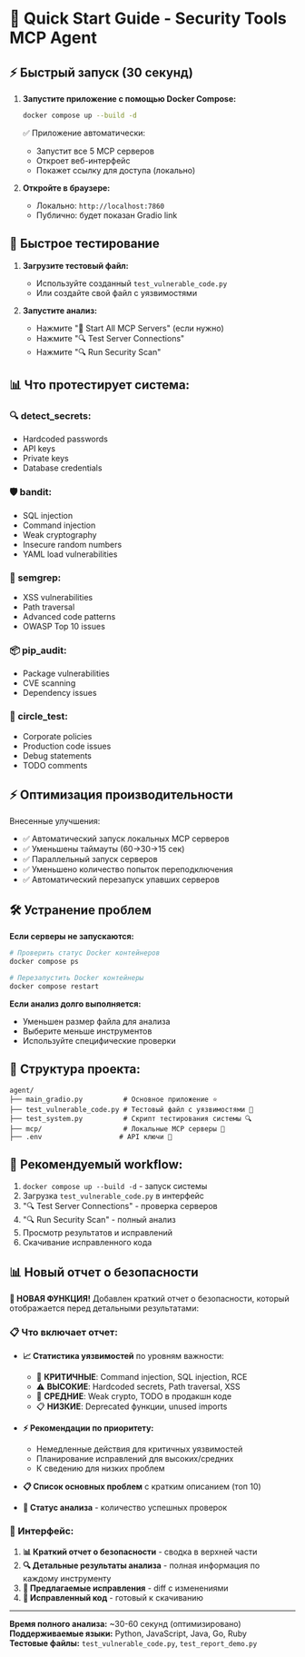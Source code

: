 # 🚀 Quick Start Guide - Security Tools MCP Agent

## ⚡ Быстрый запуск (30 секунд)

1. **Запустите приложение с помощью Docker Compose:**
   ```bash
   docker compose up --build -d
   ```
   
   ✅ Приложение автоматически:
   - Запустит все 5 MCP серверов
   - Откроет веб-интерфейс
   - Покажет ссылку для доступа (локально)

2. **Откройте в браузере:**
   - Локально: `http://localhost:7860`
   - Публично: будет показан Gradio link

## 🧪 Быстрое тестирование

1. **Загрузите тестовый файл:**
   - Используйте созданный `test_vulnerable_code.py`
   - Или создайте свой файл с уязвимостями

2. **Запустите анализ:**
   - Нажмите "🚀 Start All MCP Servers" (если нужно)
   - Нажмите "🔍 Test Server Connections"
   - Нажмите "🔍 Run Security Scan"

## 📊 Что протестирует система:

### 🔍 detect_secrets:
- Hardcoded passwords
- API keys
- Private keys
- Database credentials

### 🛡️ bandit:
- SQL injection
- Command injection
- Weak cryptography
- Insecure random numbers
- YAML load vulnerabilities

### 🎯 semgrep:
- XSS vulnerabilities
- Path traversal
- Advanced code patterns
- OWASP Top 10 issues

### 📦 pip_audit:
- Package vulnerabilities
- CVE scanning
- Dependency issues

### 🏢 circle_test:
- Corporate policies
- Production code issues
- Debug statements
- TODO comments

## ⚡ Оптимизация производительности

Внесенные улучшения:
- ✅ Автоматический запуск локальных MCP серверов
- ✅ Уменьшены таймауты (60→30→15 сек)
- ✅ Параллельный запуск серверов
- ✅ Уменьшено количество попыток переподключения
- ✅ Автоматический перезапуск упавших серверов

## 🛠️ Устранение проблем

**Если серверы не запускаются:**
```bash
# Проверить статус Docker контейнеров
docker compose ps

# Перезапустить Docker контейнеры
docker compose restart
```

**Если анализ долго выполняется:**
- Уменьшен размер файла для анализа
- Выберите меньше инструментов
- Используйте специфические проверки

## 📁 Структура проекта:

```
agent/
├── main_gradio.py          # Основное приложение ⭐
├── test_vulnerable_code.py # Тестовый файл с уязвимостями 🧪
├── test_system.py          # Скрипт тестирования системы 🔍
├── mcp/                    # Локальные MCP серверы 📡
├── .env                   # API ключи 🔑
```

## 🎯 Рекомендуемый workflow:

1. `docker compose up --build -d` - запуск системы
2. Загрузка `test_vulnerable_code.py` в интерфейс
3. "🔍 Test Server Connections" - проверка серверов
4. "🔍 Run Security Scan" - полный анализ
5. Просмотр результатов и исправлений
6. Скачивание исправленного кода

## 📊 Новый отчет о безопасности

**🎉 НОВАЯ ФУНКЦИЯ!** Добавлен краткий отчет о безопасности, который отображается перед детальными результатами:

### 📋 Что включает отчет:
- **📈 Статистика уязвимостей** по уровням важности:
  - 🚨 **КРИТИЧНЫЕ**: Command injection, SQL injection, RCE
  - ⚠️ **ВЫСОКИЕ**: Hardcoded secrets, Path traversal, XSS
  - 🔶 **СРЕДНИЕ**: Weak crypto, TODO в продакшн коде
  - 📋 **НИЗКИЕ**: Deprecated функции, unused imports

- **⚡ Рекомендации по приоритету:**
  - Немедленные действия для критичных уязвимостей
  - Планирование исправлений для высоких/средних
  - К сведению для низких проблем

- **📋 Список основных проблем** с кратким описанием (топ 10)
- **🔧 Статус анализа** - количество успешных проверок

### 📱 Интерфейс:
1. **📊 Краткий отчет о безопасности** - сводка в верхней части
2. **🔍 Детальные результаты анализа** - полная информация по каждому инструменту
3. **🔧 Предлагаемые исправления** - diff с изменениями
4. **💾 Исправленный код** - готовый к скачиванию

---
**Время полного анализа:** ~30-60 секунд (оптимизировано)  
**Поддерживаемые языки:** Python, JavaScript, Java, Go, Ruby  
**Тестовые файлы:** `test_vulnerable_code.py`, `test_report_demo.py` 